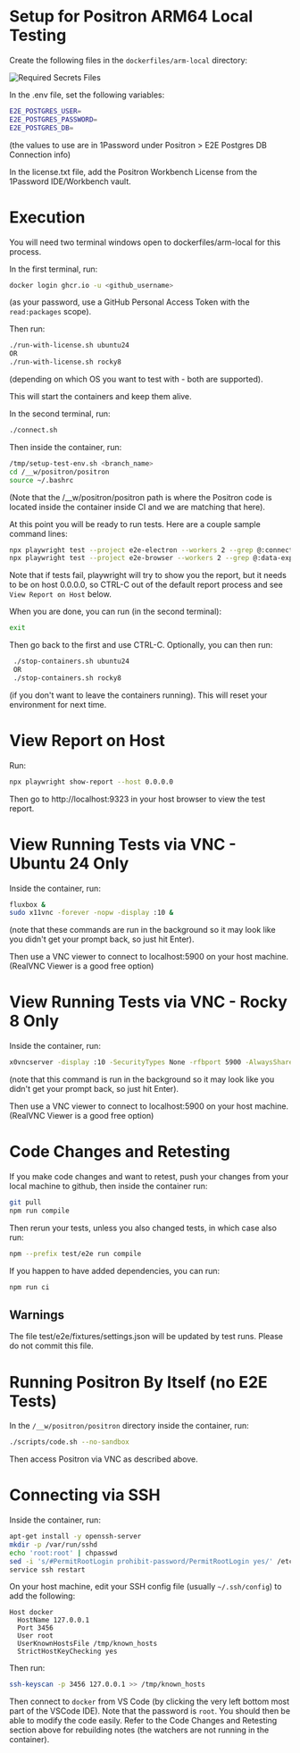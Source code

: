 # Setup for Positron ARM64 Local Testing

Create the following files in the `dockerfiles/arm-local` directory:

![Required Secrets Files](doc-images/secrets.png)

In the .env file, set the following variables:

```bash
E2E_POSTGRES_USER=
E2E_POSTGRES_PASSWORD=
E2E_POSTGRES_DB=
```
(the values to use are in 1Password under Positron > E2E Postgres DB Connection info)

In the license.txt file, add the Positron Workbench License from the 1Password IDE/Workbench vault.

# Execution

You will need two terminal windows open to dockerfiles/arm-local for this process.  

In the first terminal, run:

```bash
docker login ghcr.io -u <github_username>
```
(as your password, use a GitHub Personal Access Token with the `read:packages` scope).

Then run:

```bash
./run-with-license.sh ubuntu24
OR
./run-with-license.sh rocky8
```
(depending on which OS you want to test with - both are supported).

This will start the containers and keep them alive.

In the second terminal, run:

```bash
./connect.sh
```

Then inside the container, run:

```bash
/tmp/setup-test-env.sh <branch_name>
cd /__w/positron/positron
source ~/.bashrc
```
(Note that the /__w/positron/positron path is where the Positron code is located inside the container inside CI and we are matching that here).

At this point you will be ready to run tests. Here are a couple sample command lines:

```bash
npx playwright test --project e2e-electron --workers 2 --grep @:connections --retries 1 --max-failures 10
npx playwright test --project e2e-browser --workers 2 --grep @:data-explorer --retries 1 --max-failures 10
```
Note that if tests fail, playwright will try to show you the report, but it needs to be on host 0.0.0.0, so CTRL-C out of the default report process and see `View Report on Host` below.

When you are done, you can run (in the second terminal):

```bash
exit
```

Then go back to the first and use CTRL-C.  Optionally, you can then run:

```bash
 ./stop-containers.sh ubuntu24
 OR
 ./stop-containers.sh rocky8
 ```
 (if you don't want to leave the containers running).  This will reset your environment for next time.

 # View Report on Host
Run:
```bash
npx playwright show-report --host 0.0.0.0
```
Then go to http://localhost:9323 in your host browser to view the test report.

# View Running Tests via VNC - Ubuntu 24 Only

Inside the container, run:
```bash
fluxbox &
sudo x11vnc -forever -nopw -display :10 &
```
(note that these commands are run in the background so it may look like you didn't get your prompt back, so just hit Enter).

Then use a VNC viewer to connect to localhost:5900 on your host machine.
(RealVNC Viewer is a good free option)

# View Running Tests via VNC - Rocky 8 Only

Inside the container, run:
```bash
x0vncserver -display :10 -SecurityTypes None -rfbport 5900 -AlwaysShared &
```
(note that this command is run in the background so it may look like you didn't get your prompt back, so just hit Enter).

Then use a VNC viewer to connect to localhost:5900 on your host machine.
(RealVNC Viewer is a good free option)

# Code Changes and Retesting

If you make code changes and want to retest, push your changes from your local machine to github, then inside the container run:

```bash
git pull
npm run compile
```

Then rerun your tests, unless you also changed tests, in which case also run:

```bash
npm --prefix test/e2e run compile
```

If you happen to have added dependencies, you can run:

```bash
npm run ci
```

## Warnings

The file test/e2e/fixtures/settings.json will be updated by test runs. Please do not commit this file.

# Running Positron By Itself (no E2E Tests)

In the `/__w/positron/positron` directory inside the container, run:
```bash
./scripts/code.sh --no-sandbox
```

Then access Positron via VNC as described above.

# Connecting via SSH

Inside the container, run:
```bash
apt-get install -y openssh-server
mkdir -p /var/run/sshd
echo 'root:root' | chpasswd
sed -i 's/#PermitRootLogin prohibit-password/PermitRootLogin yes/' /etc/ssh/sshd_config
service ssh restart
```

On your host machine, edit your SSH config file (usually `~/.ssh/config`) to add the following:

```
Host docker
  HostName 127.0.0.1
  Port 3456
  User root
  UserKnownHostsFile /tmp/known_hosts
  StrictHostKeyChecking yes
```

Then run:
```bash
ssh-keyscan -p 3456 127.0.0.1 >> /tmp/known_hosts
```

Then connect to `docker` from VS Code (by clicking the very left bottom most part of the VSCode IDE). Note that the password is `root`. You should then be able to modify the code easily. Refer to the Code Changes and Retesting section above for rebuilding notes (the watchers are not running in the container).